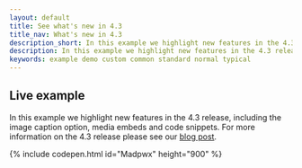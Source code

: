 ```yaml
---
layout: default
title: See what's new in 4.3
title_nav: What's new in 4.3
description_short: In this example we highlight new features in the 4.3 release.
description: In this example we highlight new features in the 4.3 release, including the image caption option, media embeds and code snippets.
keywords: example demo custom common standard normal typical
---
```


## Live example

In this example we highlight new features in the 4.3 release, including the image caption option, media embeds and code snippets. For more information on the 4.3 release please see our [blog post](https://www.ephox.com/blog/tinymce-4-3-brings-a-new-site-live-media-embedding-table-editing-features-and-apis/).

{% include codepen.html id="Madpwx" height="900" %}
